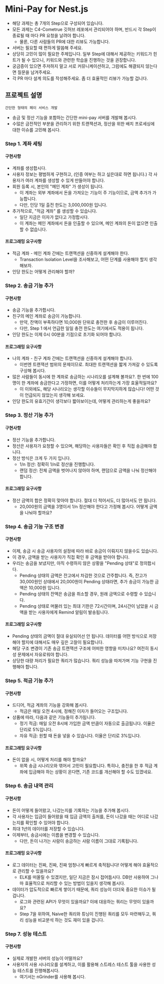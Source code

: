 # Mini-Pay for Nest.js

- 해당 과제는 총 7개의 Step으로 구성되어 있습니다.
- 모든 과제는 C4-Cometrue 깃허브 레포에서 관리되어야 하며, 반드시 각 Step이 종료될 때 마다 PR 요청을 날려야 합니다.
  - 물론, 다른 사람들의 PR에 대한 리뷰도 가능합니다.
- 서버는 필요할 때 편하게 말씀해 주세요.
- 상당히 고민이 많이 필요한 주제입니다. 일부 Step에 대해서 제공하는 키워드가 힌트가 될 수 있으니, 키워드와 관련한 학습을 진행하는 것을 권장합니다.
- 궁금증이 있으면 주저하지 말고 서로 커뮤니케이션하고, 그럼에도 해결되지 않는다면 질문을 남겨주세요.
- 각 PR 마다 설계 의도를 작성해주세요. 좀 더 효율적인 리뷰가 가능할 겁니다.

## 프로젝트 설명
`간단한 형태의 페이 서비스 개발`

- 송금 및 정산 기능을 포함하는 간단한 mini-pay 서버를 개발해 봅시다.
- 수많은 금전적인 부분을 관리하기 위한 트랜잭션과, 정산을 위한 배치 프로세싱에 대한 이슈를 고민해 봅시다.

### Step 1. 계좌 세팅
#### 구현사항
- 계좌를 생성합시다.
- 사용자 정보는 평범하게 구현하고, (인증 여부는 하고 싶은대로 하면 됩니다.) 각 사용자가 여러 계좌를 생성할 수 있게 만들어야 합니다.
- 회원 등록 시, 본인의 "메인 계좌" 가 생성이 됩니다.
  - 이 계좌는 외부 계좌에서 돈을 가져오는 기능이 주 기능이므로, 금액 추가가 가능합니다.
  - 다만, 인당 1일 출전 한도는 3,000,000원 입니다.
- 추가적으로, "적금 계좌" 를 생성할 수 있습니다.
  - 일단 지금은 이자가 없다고 가정합시다.
  - 이 계좌는 메인 계좌에서 돈을 인출할 수 있으며, 메인 계좌의 돈이 없으면 인출할 수 없습니다.

#### 프로그래밍 요구사항
- 적금 계좌 - 메인 계좌 간에는 트랜잭션을 신중하게 설계해야 한다.
  - Transaction Isolation Level을 조사해보고, 어떤 단계를 사용해야 할지 생각해보자.
- 인당 한도는 어떻게 관리해야 할까?

### Step 2. 송금 기능 추가
#### 구현사항
- 송금 기능을 추가합시다.
- 친구의 메인 계좌로 송금이 가능합니다.
    - 만약, 잔액이 부족하다면 10,000원 단위로 충전한 후 송금이 이루어진다.
    - 다만, Step 1 에서 언급한 일일 충전 한도는 여기에서도 적용이 됩니다.
- 인당 한도는 이제 0시 00분을 기점으로 초기화 되어야 합니다.

#### 프로그래밍 요구사항
- 나의 계좌 - 친구 계좌 간에는 트랜잭션을 신중하게 설계해야 합니다.
    - 이번엔 트랜잭션 범위의 문제이므로. 최대한 트랜잭션을 짧게 가져갈 수 있도록 구상해 봅시다.
- 많은 사람들이 동시에 한 계좌로 송금하는 시나리오를 설계해 볼까요?. 한 번에 100명이 한 계좌에 송금한다고 가정하면, 이를 어떻게 처리하는게 가장 효울적일까요?
    - 이 이외에도, 해당 시나리오는 생각할 이슈들이 무지막지하게 많습니다! 어떤 것이 언급되지 않았는지 생각해 보세요.
- 인당 한도의 유효기간이 생각보다 짧아보이는데, 어떻게 관리하는게 좋을까요?

### Step 3. 정산 기능 추가
#### 구현사항
- 정산 기능을 추가합니다.
- 정산은 사용자가 요청할 수 있으며, 해당하는 사용자들은 확인 후 직접 송금해야 합니다.
- 정산 방식은 크게 두 가지 입니다.
    - 1/n 정산: 정확히 1/n로 정산을 진행합니다.
    - 랜덤 정산: 전체 금액을 벗어나지 않아야 하며, 랜덤으로 금액을 나눠 정산해야 합니다.
#### 프로그래밍 요구사항
- 정산 금액의 합은 정확히 맞아야 합니다. 절대 더 적어서도, 더 많아서도 안 됩니다.
    - 20,000원의 금액을 3명이서 1/n 정산해야 한다고 가정해 봅시다. 어떻게 금액을 나눠야 할까요?

### Step 4. 송금 기능 구조 변경
#### 구현사항
- 이제, 송금 시 송금 사용자의 설정에 따라 바로 송금이 이뤄지지 않을수도 있습니다.
- 이 경우, 금액을 받는 사용자가 직접 확인 후 금액을 받아야 합니다.
- 우리는 송금을 보냈지만, 아직 수령하지 않은 상황을 "Pending 상태"로 정의합시다.
    - Pending 상태의 금액은 잔고에서 차감한 것으로 간주합니다. 즉, 잔고가 30,000원인 상태에서 20,000원이 Pending 상태라면, 추가 송금이 가능한 금액은 10,000원 입니다.
    - Pending 상태의 잔액은 송금을 취소할 경우, 원래 금액으로 수령할 수 있습니다.
    - Pending 상태로 머물러 있는 최대 기한은 72시간이며, 24시간이 남았을 시 금액을 받는 사용자에게 Remind 알림이 발송됩니다.
#### 프로그래밍 요구사항
- Pending 상태의 금액이 절대 유실되어선 안 됩니다. 데이터를 어떤 방식으로 저장해야 할지에 대해서도 매우 깊은 고찰이 필요합니다.
- 해당 구조 변경이 기존 송금 트랜잭션 구조에 어떠한 영향을 미치나요? 여전히 동시성 문제에서 자유로워야 합니다.
- 상당한 대량 처리가 필요한 쿼리가 많습니다. 쿼리 성능을 따져가며 기능 구현을 진행해야 합니다.

### Step 5. 적금 기능 추가
#### 구현사항
- 드디어, 적금 계좌의 기능을 강화해 봅시다.
    - 적금은 매일 오전 4시에, 정해진 이자가 들어오는 구조입니다.
- 상품에 따라, 다음과 같은 기능들이 추가됩니다.
    - 정기 적금: 매일 오전 8시에 가입한 금액 만큼이 자동으로 출금됩니다. 이율은 단리로 5%입니다.
    - 자유 적금: 원할 때 돈을 넣을 수 있습니다. 이율은 단리로 3%입니다.
#### 프로그래밍 요구사항
- 돈이 없을 시, 어떻게 처리를 해야 할까요?
    - 위쪽 송금 시나리오와 엮어서 고민이 필요합니다. 특히나, 충전을 한 후 적금 계좌에 입금해야 하는 상황이 온다면, 기존 코드를 개선해야 할 수도 있겠네요.

### Step 6. 송금 내역 관리
#### 구현사항
- 돈이 어떻게 들어왔고, 나갔는지를 기록하는 기능을 추가해 봅시다.
- 각 사용자는 입금이 들어왔을 때 입금 금액의 출처를, 돈이 나갔을 때는 어디로 나갔는지를 확인할 수 있어야 합니다.
- 최대 1년의 데이터를 저장할 수 있습니다.
- 이제부터, 송금시에는 이름을 변경할 수 있습니다.
    - 다만, 돈이 나가는 사람이 송금하는 사람 이름이 그대로 기록됩니다.
#### 프로그래밍 요구사항
- 로그 데이터는 진짜, 진짜, 진짜 엄청나게 빠르게 축적됩니다! 어떻게 해야 효율적으로 관리할 수 있을까요?
    - ELK를 떠올릴 수 있겠지만, 일단 지금은 잠시 접어둡시다. DB만 사용하여 그나마 효율적으로 처리할 수 있는 방법이 있을지 생각해 봅시다.
- 데이터가 압도적으로 빠르게 쌓이기 때문에, 쿼리 성능이 더더욱 중요한 이슈가 될 겁니다.
    - 로그와 관련된 API가 무엇이 있을까요? 이에 대응하는 쿼리는 무엇이 있을까요?
    - Step 7을 위하여, Naive한 쿼리와 튜닝이 진행된 쿼리를 모두 마련해두고, 쿼리 성능을 비교분석 하는 것도 재미 있을 겁니다.

### Step 7. 성능 테스트
#### 구현사항
- 실제로 개발한 서버의 성능이 어떨까요?
- 사용자의 사용 시나리오를 설계하고, 이를 활용해 스트레스 테스트 툴을 사용한 성능 테스트를 진행해봅시다.
    - 여기서는 nGrinder를 사용해 봅시다.